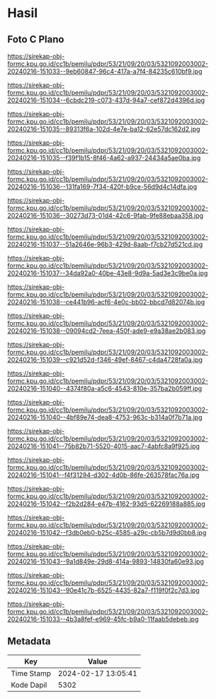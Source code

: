 # Hasil

## Foto C Plano

https://sirekap-obj-formc.kpu.go.id/cc1b/pemilu/pdpr/53/21/09/20/03/5321092003002-20240216-151033--9eb60847-96c4-417a-a7f4-84235c610bf9.jpg

https://sirekap-obj-formc.kpu.go.id/cc1b/pemilu/pdpr/53/21/09/20/03/5321092003002-20240216-151034--6cbdc219-c073-437d-94a7-cef872d4396d.jpg

https://sirekap-obj-formc.kpu.go.id/cc1b/pemilu/pdpr/53/21/09/20/03/5321092003002-20240216-151035--89313f6a-102d-4e7e-ba12-62e57dc162d2.jpg

https://sirekap-obj-formc.kpu.go.id/cc1b/pemilu/pdpr/53/21/09/20/03/5321092003002-20240216-151035--f39f1b15-8f46-4a62-a937-24434a5ae0ba.jpg

https://sirekap-obj-formc.kpu.go.id/cc1b/pemilu/pdpr/53/21/09/20/03/5321092003002-20240216-151036--131fa169-7f34-420f-b9ce-56d9d4c14dfa.jpg

https://sirekap-obj-formc.kpu.go.id/cc1b/pemilu/pdpr/53/21/09/20/03/5321092003002-20240216-151036--30273d73-01d4-42c6-9fab-9fe88ebaa358.jpg

https://sirekap-obj-formc.kpu.go.id/cc1b/pemilu/pdpr/53/21/09/20/03/5321092003002-20240216-151037--51a2646e-96b3-429d-8aab-f7cb27d521cd.jpg

https://sirekap-obj-formc.kpu.go.id/cc1b/pemilu/pdpr/53/21/09/20/03/5321092003002-20240216-151037--34da92a0-40be-43e8-9d9a-5ad3e3c9be0a.jpg

https://sirekap-obj-formc.kpu.go.id/cc1b/pemilu/pdpr/53/21/09/20/03/5321092003002-20240216-151038--ce441b96-acf6-4e0c-bb02-bbcd7d82074b.jpg

https://sirekap-obj-formc.kpu.go.id/cc1b/pemilu/pdpr/53/21/09/20/03/5321092003002-20240216-151038--09094cd2-7eea-450f-ade9-e9a38ae2b083.jpg

https://sirekap-obj-formc.kpu.go.id/cc1b/pemilu/pdpr/53/21/09/20/03/5321092003002-20240216-151039--c921d52d-f346-49ef-8467-c4da4728fa0a.jpg

https://sirekap-obj-formc.kpu.go.id/cc1b/pemilu/pdpr/53/21/09/20/03/5321092003002-20240216-151040--4374f80a-a5c6-4543-810e-357ba2b059ff.jpg

https://sirekap-obj-formc.kpu.go.id/cc1b/pemilu/pdpr/53/21/09/20/03/5321092003002-20240216-151040--4bf89e74-dea8-4753-963c-b314a0f7b71a.jpg

https://sirekap-obj-formc.kpu.go.id/cc1b/pemilu/pdpr/53/21/09/20/03/5321092003002-20240216-151041--75b82b71-5520-4015-aac7-4abfc8a9f925.jpg

https://sirekap-obj-formc.kpu.go.id/cc1b/pemilu/pdpr/53/21/09/20/03/5321092003002-20240216-151041--f4f31294-d302-4d0b-86fe-263578fac76a.jpg

https://sirekap-obj-formc.kpu.go.id/cc1b/pemilu/pdpr/53/21/09/20/03/5321092003002-20240216-151042--f2b2d284-e47b-4162-93d5-62269188a885.jpg

https://sirekap-obj-formc.kpu.go.id/cc1b/pemilu/pdpr/53/21/09/20/03/5321092003002-20240216-151042--f3db0eb0-b25c-4585-a29c-cb5b7d9d0bb8.jpg

https://sirekap-obj-formc.kpu.go.id/cc1b/pemilu/pdpr/53/21/09/20/03/5321092003002-20240216-151043--9a1d849e-29d8-414a-9893-14830fa60e93.jpg

https://sirekap-obj-formc.kpu.go.id/cc1b/pemilu/pdpr/53/21/09/20/03/5321092003002-20240216-151043--90e41c7b-6525-4435-82a7-f119f0f2c7d3.jpg

https://sirekap-obj-formc.kpu.go.id/cc1b/pemilu/pdpr/53/21/09/20/03/5321092003002-20240216-151033--4b3a8fef-e969-45fc-b9a0-11faab5debeb.jpg


## Metadata

| Key        | Value               |
| ---------- | ------------------- |
| Time Stamp | 2024-02-17 13:05:41 |
| Kode Dapil | 5302                |



